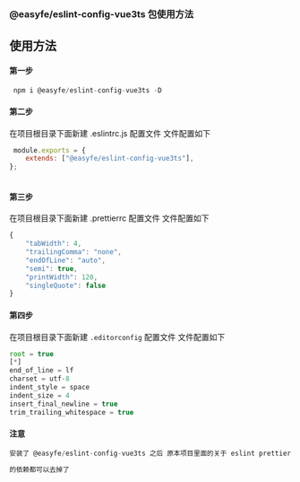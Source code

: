 ### @easyfe/eslint-config-vue3ts 包使用方法

## 使用方法

#### 第一步
```javascript
 npm i @easyfe/eslint-config-vue3ts -D
```

#### 第二步

在项目根目录下面新建 .eslintrc.js 配置文件 文件配置如下

```javascript
 module.exports = {
    extends: ["@easyfe/eslint-config-vue3ts"],
};
 
```

#### 第三步

在项目根目录下面新建 .prettierrc 配置文件 文件配置如下

```javascript
{
    "tabWidth": 4,
    "trailingComma": "none",
    "endOfLine": "auto",
    "semi": true,
    "printWidth": 120,
    "singleQuote": false
}
```

#### 第四步

在项目根目录下面新建 `.editorconfig` 配置文件 文件配置如下

```javascript
root = true
[*]
end_of_line = lf
charset = utf-8
indent_style = space
indent_size = 4
insert_final_newline = true
trim_trailing_whitespace = true

```

#### 注意

```javascript
安装了 @easyfe/eslint-config-vue3ts 之后 原本项目里面的关于 eslint prettier

的依赖都可以去掉了 

```